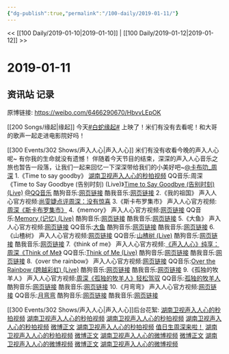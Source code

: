 ```yaml
---
{"dg-publish":true,"permalink":"/100-daily/2019-01-11/"}
---
```



<< [[100 Daily/2019-01-10\|2019-01-10]] | [[100 Daily/2019-01-12\|2019-01-12]] >>

# 2019-01-11

## 资讯站 记录

原博链接: https://weibo.com/6466290670/HbvvLEpOK

[[200 Songs/缘起\|缘起]]
今天[#白蛇缘起#](https://s.weibo.com/weibo?q=%23%E7%99%BD%E8%9B%87%E7%BC%98%E8%B5%B7%23) 上映了！米们有没有去看呢！和大哥的歌声一起走进电影院好吗！
[](https://m.weibo.cn/1736988591/4327246389303438)

[[300 Events/302 Shows/声入人心\|声入人心]]
米们有没有收看今晚的声入人心呢~
[](https://m.weibo.cn/1736988591/4327353259854942)
有你我的生命就没有遗憾！
[](https://m.weibo.cn/1736988591/4327388676841737)
伴随着今天节目的结束，深深的声入人心音乐之旅也暂告一段落，让我们一起来回忆一下深深带给我们的小美好吧~[@卡布叻_周深](https://weibo.com/n/%E5%8D%A1%E5%B8%83%E5%8F%BB_%E5%91%A8%E6%B7%B1)
1.《Time to say goodby》
[湖南卫视声入人心的秒拍视频](https://video.weibo.com/show?fid=1034:4304553974128803)
QQ音乐:周深《Time to Say Goodbye (告别时刻) (Live)》[Time to Say Goodbye (告别时刻) (Live)](https://weibo.cn/sinaurl?u=https%3A%2F%2Fi.y.qq.com%2Fv8%2Fplaysong.html%3Fplatform%3D11%26appshare%3Dandroid_qq%26appversion%3D8090511%26hosteuin%3DoK657KnPoKSz7c**%26songmid%3D002K7VZa4Oobaj%26type%3D0%26appsongtype%3D1%26_wv%3D1) [@QQ音乐](https://weibo.com/n/QQ%E9%9F%B3%E4%B9%90)
酷狗音乐:[网页链接](https://weibo.cn/sinaurl?u=https%3A%2F%2Fm3ws.kugou.com%2Fshare%2Findex.php%3Fchain%3D1V4q541uFV3%26id%3D1V4q541uFV3)
酷我音乐:[网页链接](https://weibo.cn/sinaurl?u=https%3A%2F%2Fm.kuwo.cn%2Fyinyue%2F56534850%3Ff%3Darphone%26t%3Dusercopy%26isstar%3D0)
2.《我的祖国》
声入人心官方视频:[尚雯婕点评周深：没有惊喜](https://weibo.cn/sinaurl?u=https%3A%2F%2Fm.mgtv.com%2Fb%2F326363%2F4757562.html)
3.《斯卡布罗集市》
声入人心官方视频:[周深《斯卡布罗集市》](https://weibo.cn/sinaurl?u=https%3A%2F%2Fm.mgtv.com%2Fb%2F326363%2F4781874.html)
4.《memory》
声入人心官方视频:[网页链接](http://card.weibo.com/video/h5/detail?object_id=2017607:00cc5c4decc5f8927b0411e4c0ebf70b)
QQ音乐:[Memory (记忆) (Live)](https://weibo.cn/sinaurl?u=https%3A%2F%2Fi.y.qq.com%2Fv8%2Fplaysong.html%3Fplatform%3D11%26appshare%3Dandroid_qq%26appversion%3D8090511%26hosteuin%3DoK657KnPoKSz7c**%26songmid%3D000hr4TZ2uXOic%26type%3D0%26appsongtype%3D1%26_wv%3D1)
酷狗音乐:[网页链接](https://weibo.cn/sinaurl?u=https%3A%2F%2Fm3ws.kugou.com%2Fshare%2Findex.php%3Fchain%3D1Vgn38duFV3%26id%3D1Vgn38duFV3)
酷我音乐:[网页链接](https://weibo.cn/sinaurl?u=https%3A%2F%2Fm.kuwo.cn%2Fyinyue%2F59495282%3Ff%3Darphone%26t%3Dusercopy%26isstar%3D0)
5.《大鱼》
声入人心官方视频:[网页链接](http://card.weibo.com/video/h5/detail?object_id=2017607:bae04256a9d2551cf81a7156b95688ef)
QQ音乐:[大鱼](https://weibo.cn/sinaurl?u=https%3A%2F%2Fi.y.qq.com%2Fv8%2Fplaysong.html%3Fplatform%3D11%26appshare%3Dandroid_qq%26appversion%3D8090511%26hosteuin%3DoK657KnPoKSz7c**%26songmid%3D004OQ5Mt0EmEzv%26type%3D0%26appsongtype%3D1%26_wv%3D1)
酷狗音乐:[网页链接](https://weibo.cn/sinaurl?u=https%3A%2F%2Fm3ws.kugou.com%2Fshare%2Findex.php%3Fchain%3D1VxPo11uFV3%26id%3D1VxPo11uFV3%26forward%3Dtrue)
酷我音乐:[网页链接](https://weibo.cn/sinaurl?u=https%3A%2F%2Fm.kuwo.cn%2Fyinyue%2F7095195%3Ff%3Darphone%26t%3Dusercopy%26isstar%3D0)
6.《山楂树》
声入人心官方视频:[网页链接](http://card.weibo.com/video/h5/detail?object_id=2017607:7d75907579aa6456397d8e016bb6c451)
QQ音乐:[山楂树 (Live)](https://weibo.cn/sinaurl?u=https%3A%2F%2Fi.y.qq.com%2Fv8%2Fplaysong.html%3Fplatform%3D11%26appshare%3Dandroid_qq%26appversion%3D8090511%26hosteuin%3DoK657KnPoKSz7c**%26songmid%3D004P06zD0JBO4K%26type%3D0%26appsongtype%3D1%26_wv%3D1)
酷狗音乐:[网页链接](https://weibo.cn/sinaurl?u=https%3A%2F%2Fm3ws.kugou.com%2Fshare%2Findex.php%3Fchain%3D1VAmk81uFV3%26id%3D1VAmk81uFV3%26forward%3Dtrue)
酷我音乐:[网页链接](https://weibo.cn/sinaurl?u=https%3A%2F%2Fm.kuwo.cn%2Fyinyue%2F60140412%3Ff%3Darphone%26t%3Dusercopy%26isstar%3D0)
7.《think of me》
声入人心官方视频:[《声入人心》纯享：周深《Think of Me》](https://weibo.cn/sinaurl?u=http%3A%2F%2Fwww.iqiyi.com%2Fv_19rqp9p8kk.html)
QQ音乐:[Think of Me (Live)](https://weibo.cn/sinaurl?u=https%3A%2F%2Fi.y.qq.com%2Fv8%2Fplaysong.html%3Fplatform%3D11%26appshare%3Dandroid_qq%26appversion%3D8090511%26hosteuin%3DoK657KnPoKSz7c**%26songmid%3D000ZF2f83HfktW%26type%3D0%26appsongtype%3D1%26_wv%3D1)
酷狗音乐:[网页链接](https://weibo.cn/sinaurl?u=https%3A%2F%2Fm3ws.kugou.com%2Fshare%2Findex.php%3Fchain%3D1VCit78uFV3%26id%3D1VCit78uFV3%26forward%3Dtrue)
酷我音乐:[网页链接](https://weibo.cn/sinaurl?u=https%3A%2F%2Fm.kuwo.cn%2Fyinyue%2F60790281%3Ff%3Darphone%26t%3Dusercopy%26isstar%3D0)
8.《over the rainbow》
声入人心官方视频:[网页链接](http://card.weibo.com/video/h5/detail?object_id=2017607:3501623c6748a6f45276d9338246df94)
QQ音乐:[Over the Rainbow (跨越彩虹) (Live)](https://weibo.cn/sinaurl?u=https%3A%2F%2Fi.y.qq.com%2Fv8%2Fplaysong.html%3Fplatform%3D11%26appshare%3Dandroid_qq%26appversion%3D8090511%26hosteuin%3DoK657KnPoKSz7c**%26songmid%3D004PKj3f2DCVbz%26type%3D0%26appsongtype%3D1%26_wv%3D1)
酷狗音乐:[网页链接](https://weibo.cn/sinaurl?u=https%3A%2F%2Fm3ws.kugou.com%2Fshare%2Findex.php%3Fchain%3D1VFAT1auFV3%26id%3D1VFAT1auFV3)
酷我音乐:[网页链接](https://weibo.cn/sinaurl?u=https%3A%2F%2Fm.kuwo.cn%2Fyinyue%2F61567091%3Ff%3Darphone%26t%3Dusercopy%26isstar%3D0)
9.《孤独的牧羊人》
声入人心官方视频:[周深《孤独的牧羊人》轻松驾驭](https://weibo.cn/sinaurl?u=https%3A%2F%2Fm.mgtv.com%2Fb%2F326363%2F4976722.html)
QQ音乐:[孤独的牧羊人](https://weibo.cn/sinaurl?u=https%3A%2F%2Fi.y.qq.com%2Fv8%2Fplaysong.html%3Fplatform%3D11%26appshare%3Dandroid_qq%26appversion%3D8090511%26hosteuin%3DoK657KnPoKSz7c**%26songmid%3D002NWrLt2Ghyix%26type%3D0%26appsongtype%3D1%26_wv%3D1)
酷狗音乐:[网页链接](https://weibo.cn/sinaurl?u=https%3A%2F%2Fm3ws.kugou.com%2Fshare%2Findex.php%3Fchain%3D1VFJwf5uFV3%26id%3D1VFJwf5uFV3%26forward%3Dtrue)
酷我音乐:[网页链接](https://weibo.cn/sinaurl?u=https%3A%2F%2Fm.kuwo.cn%2Fyinyue%2F62356107%3Ff%3Darphone%26t%3Dusercopy%26isstar%3D0)
10.《月弯弯》
声入人心官方视频:[网页链接](http://card.weibo.com/video/h5/detail?object_id=2017607:5ad4ac4fb9c0774ad056b2aa4a8f355d)
QQ音乐:[月弯弯](https://weibo.cn/sinaurl?u=https%3A%2F%2Fi.y.qq.com%2Fv8%2Fplaysong.html%3Fplatform%3D11%26appshare%3Dandroid_qq%26appversion%3D8090511%26hosteuin%3DoK657KnPoKSz7c**%26songmid%3D0004SGwr3j7Yrv%26type%3D0%26appsongtype%3D1%26_wv%3D1)
酷狗音乐:[网页链接](https://weibo.cn/sinaurl?u=https%3A%2F%2Fm3ws.kugou.com%2Fshare%2Findex.php%3Fchain%3D1VFQ3a0uFV3%26id%3D1VFQ3a0uFV3%26forward%3Dtrue)
酷我音乐:[网页链接](https://weibo.cn/sinaurl?u=https%3A%2F%2Fm.kuwo.cn%2Fyinyue%2F62356071%3Ff%3Darphone%26t%3Dusercopy%26isstar%3D0)

[[300 Events/302 Shows/声入人心\|声入人心]]后台花絮:
[湖南卫视声入人心的秒拍视频](https://video.weibo.com/show?fid=1034:4312781139439230)
[湖南卫视声入人心的秒拍视频](https://video.weibo.com/show?fid=1034:4313595790471999)
[湖南卫视声入人心的秒拍视频](https://video.weibo.com/show?fid=1034:4316132065405676)
[湖南卫视声入人心的秒拍视频](https://video.weibo.com/show?fid=1034:4316418389311385)
[微博正文](https://m.weibo.cn/6677211509/4317061444514350)
[湖南卫视声入人心的秒拍视频](https://video.weibo.com/show?fid=1034:4318645040700610)
[值日生周深来啦！](https://weibo.cn/sinaurl?u=https%3A%2F%2Fm.mgtv.com%2Fb%2F326363%2F4836154.html)
[湖南卫视声入人心的秒拍视频](https://video.weibo.com/show?fid=1034:4320368777963828)
[微博正文](https://m.weibo.cn/6677211509/4323577576161986)
[湖南卫视声入人心的微博视频](https://video.weibo.com/show?fid=1034:4324318075893974)
[微博正文](https://m.weibo.cn/6677211509/4324432375235309)
[湖南卫视声入人心的微博视频](https://video.weibo.com/show?fid=1034:4326974391571610)
[微博正文](https://m.weibo.cn/6677211509/4327066956526798)
[湖南卫视声入人心的微博视频](https://video.weibo.com/show?fid=1034:4327200267417344)
